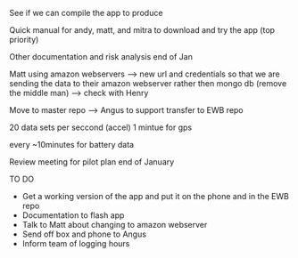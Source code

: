 See if we can compile the app to produce

Quick manual for andy, matt, and mitra to download and try the app (top priority)

Other documentation and risk analysis end of Jan

Matt using amazon webservers --> new url and credentials so that we are sending the data to their amazon webserver rather then mongo db (remove the middle man) --> check with Henry

Move to master repo --> Angus to support transfer to EWB repo

20 data sets per seccond (accel)
1 mintue for gps

every ~10minutes for battery data

Review meeting for pilot plan end of January


TO DO
 - Get a working version of the app and put it on the phone and in the EWB repo
 - Documentation to flash app
 - Talk to Matt about changing to amazon webserver
 - Send off box and phone to Angus
 - Inform team of logging hours